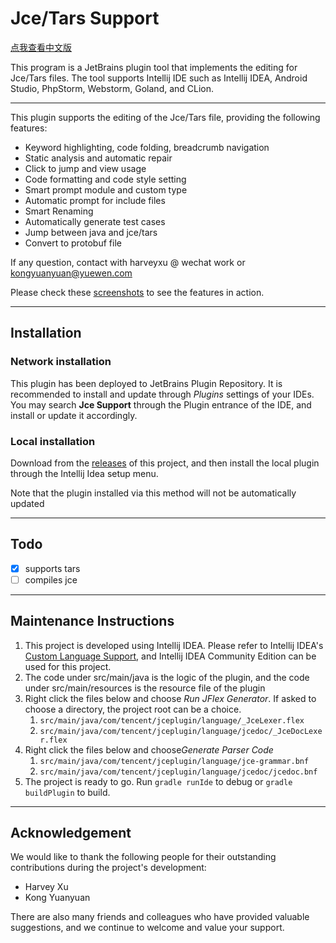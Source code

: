 # Jce/Tars Support

[点我查看中文版](README.zh.md)

This program is a JetBrains plugin tool that implements the editing for Jce/Tars files. The tool supports Intellij IDE such as Intellij IDEA, Android Studio, PhpStorm, Webstorm, Goland, and CLion.

-------------------------------

<!-- Plugin description -->
This plugin supports the editing of the Jce/Tars file, providing the following features:

- Keyword highlighting, code folding, breadcrumb navigation
- Static analysis and automatic repair
- Click to jump and view usage
- Code formatting and code style setting
- Smart prompt module and custom type
- Automatic prompt for include files
- Smart Renaming
- Automatically generate test cases
- Jump between java and jce/tars
- Convert to protobuf file

If any question, contact with harveyxu @ wechat work or [kongyuanyuan@yuewen.com](mailto:kongyuanyuan@yuewen.com)
<!-- Plugin description end -->

Please check these [screenshots](./doc/features.md) to see the features in action.

-------------------------------

## Installation

### Network installation

This plugin has been deployed to JetBrains Plugin Repository.
It is recommended to install and update through *Plugins* settings of your IDEs.
You may search **Jce Support** through the Plugin entrance of the IDE, and install or update it accordingly.

### Local installation

Download from the [releases](https://github.com/TarsCloud/TarsTools/releases) of this project,
and then install the local plugin through the Intellij Idea setup menu.

Note that the plugin installed via this method will not be automatically updated

 
-------------------------------

## Todo

- [x] supports tars
- [ ] compiles jce

-------------------------------

## Maintenance Instructions

1. This project is developed using Intellij IDEA. Please refer to Intellij IDEA's [Custom Language Support](https://plugins.jetbrains.com/docs/intellij/custom-language-support.html), and Intellij IDEA Community Edition can be used for this project.
2. The code under src/main/java is the logic of the plugin, and the code under src/main/resources is the resource file of the plugin
3. Right click the files below and choose *Run JFlex
   Generator*. If asked to choose a directory, the project root can be a choice.
    1. `src/main/java/com/tencent/jceplugin/language/_JceLexer.flex`
    2. `src/main/java/com/tencent/jceplugin/language/jcedoc/_JceDocLexer.flex`
4. Right click the files below and choose*Generate Parser Code*
    1. `src/main/java/com/tencent/jceplugin/language/jce-grammar.bnf`
    2. `src/main/java/com/tencent/jceplugin/language/jcedoc/jcedoc.bnf`
5. The project is ready to go. Run `gradle runIde` to debug or `gradle buildPlugin` to build.

-------------------------------

## Acknowledgement

We would like to thank the following people for their outstanding contributions during the project's development:

* Harvey Xu
* Kong Yuanyuan

There are also many friends and colleagues who have provided valuable suggestions, and we continue to welcome and value your support.
